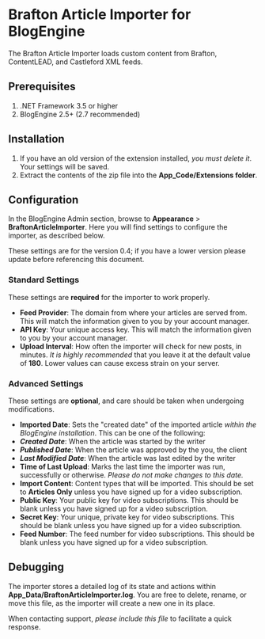 Brafton Article Importer for BlogEngine
==
The Brafton Article Importer loads custom content from Brafton, ContentLEAD, and Castleford XML feeds.

## Prerequisites ##
1. .NET Framework 3.5 or higher
2. BlogEngine 2.5+ (2.7 recommended)

## Installation ##
1. If you have an old version of the extension installed, *you must delete it*. Your settings will be saved.
2. Extract the contents of the zip file into the **App_Code/Extensions folder**.

## Configuration ##
In the BlogEngine Admin section, browse to **Appearance** > **BraftonArticleImporter**. Here you will find settings to configure the importer, as described below.

These settings are for the version 0.4; if you have a lower version please update before referencing this document.

### Standard Settings ###
These settings are **required** for the importer to work properly.

- **Feed Provider**: The domain from where your articles are served from. This will match the information given to you by your account manager.
- **API Key**: Your unique access key. This will match the information given to you by your account manager.
- **Upload Interval**: How often the importer will check for new posts, in minutes. *It is highly recommended* that you leave it at the default value of **180**. Lower values can cause excess strain on your server.

### Advanced Settings ###
These settings are **optional**, and care should be taken when undergoing modifications.

- **Imported Date**: Sets the "created date" of the imported article *within the BlogEngine installation*. This can be one of the following:
 - ***Created Date***: When the article was started by the writer
 - ***Published Date***: When the article was approved by the you, the client
 - ***Last Modified Date***: When the article was last edited by the writer
- **Time of Last Upload**: Marks the last time the importer was run, successfully or otherwise. *Please do not make changes to this date.*
- **Import Content**: Content types that will be imported. This should be set to **Articles Only** unless you have signed up for a video subscription.
- **Public Key**: Your public key for video subscriptions. This should be blank unless you have signed up for a video subscription.
- **Secret Key**: Your unique, private key for video subscriptions. This should be blank unless you have signed up for a video subscription.
- **Feed Number**: The feed number for video subscriptions. This should be blank unless you have signed up for a video subscription.

## Debugging ##
The importer stores a detailed log of its state and actions within **App_Data/BraftonArticleImporter.log**. You are free to delete, rename, or move this file, as the importer will create a new one in its place.

When contacting support, *please include this file* to facilitate a quick response.